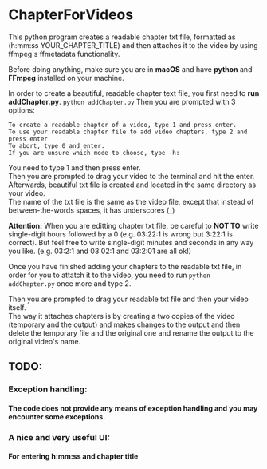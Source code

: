 # ChapterForVideos
This python program creates a readable chapter txt file, formatted as (h:mm:ss YOUR_CHAPTER_TITLE) and then attaches it to the video by using ffmpeg's ffmetadata functionality.

Before doing anything, make sure you are in **macOS** and have **python** and **FFmpeg** installed on your machine.

In order to create a beautiful, readable chapter text file, you first need to **run addChapter.py**. 
`python addChapter.py`
Then you are prompted with 3 options:
```
To create a readable chapter of a video, type 1 and press enter.
To use your readable chapter file to add video chapters, type 2 and press enter
To abort, type 0 and enter.
If you are unsure which mode to choose, type -h:
```
You need to type 1 and then press enter.\
Then you are prompted to drag your video to the terminal and hit the enter.\
Afterwards, beautiful txt file is created and located in the same directory as your video.\
The name of the txt file is the same as the video file, except that instead of between-the-words spaces, it has underscores (_)

**Attention:**
When you are editting chapter txt file, be careful to **NOT TO** write single-digit hours followed by a 0 (e.g. 03:22:1 is wrong but 3:22:1 is correct). But feel free to write single-digit minutes and seconds in any way you like. (e.g. 03:2:1 and 03:02:1 and 03:2:01 are all ok!)

Once you have finished adding your chapters to the readable txt file, in order for you to attatch it to the video, you need to run `python addChapter.py` once more and type 2. 

Then you are prompted to drag your readable txt file and then your video itself. \
The way it attaches chapters is by creating a two copies of the video (temporary and the output) and makes changes to the output and then delete the temporary file and the original one and rename the output to the original video's name.

## TODO:
### Exception handling:
#### The code **does not** provide any means of exception handling and you may encounter some exceptions.
### A nice and very useful UI: 
#### For entering h:mm:ss and chapter title 
